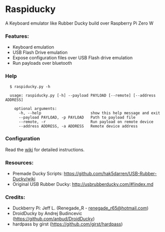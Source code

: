# Raspiducky

A Keyboard emulator like Rubber Ducky build over Raspberry Pi Zero W

### Features:

* Keyboard emulation
* USB Flash Drive emulation
* Expose configuration files over USB Flash drive emulation
* Run payloads over bluetooth

### Help

      $ raspiducky.py -h
      
      usage: raspiducky.py [-h] --payload PAYLOAD [--remote] [--address ADDRESS]

        optional arguments:
          -h, --help                      show this help message and exit
          --payload PAYLOAD, -p PAYLOAD   Path to payload file
          --remote, -r                    Run payload on remote device
          --address ADDRESS, -a ADDRESS   Remote device address


### Configuration

Read the [wiki](https://github.com/arrase/Raspiducky/wiki) for detailed instructions.

### Resources:

* Premade Ducky Scripts: https://github.com/hak5darren/USB-Rubber-Ducky/wiki
* Original USB Rubber Ducky: http://usbrubberducky.com/#!index.md

### Credits:

* Duckberry Pi: Jeff L. (Renegade_R - renegade_r65@hotmail.com)
* DroidDucky by Andrej Budincevic (https://github.com/anbud/DroidDucky)
* hardpass by girst (https://github.com/girst/hardpass)
